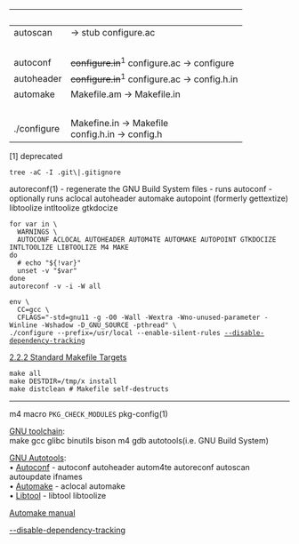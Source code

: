 |&nbsp;||
|-|-|
|autoscan  |-> stub configure.ac|
|&nbsp;||
|autoconf  |<del>configure.in</del><sup>1</sup> configure.ac -> configure  |
|autoheader|<del>configure.in</del><sup>1</sup> configure.ac -> config.h.in|
|automake  |Makefile.am -> Makefile.in|
|&nbsp;||
|./configure|Makefine.in -> Makefile<br>config.h.in -> config.h|

\[1\] deprecated

    tree -aC -I .git\|.gitignore

autoreconf(1) - regenerate the GNU Build System files - runs autoconf - optionally runs aclocal autoheader automake autopoint (formerly gettextize) libtoolize intltoolize gtkdocize

    for var in \
      WARNINGS \
      AUTOCONF ACLOCAL AUTOHEADER AUTOM4TE AUTOMAKE AUTOPOINT GTKDOCIZE INTLTOOLIZE LIBTOOLIZE M4 MAKE
    do
      # echo "${!var}"
      unset -v "$var"
    done
    autoreconf -v -i -W all

<div></div>

<pre><code>env \
  CC=gcc \
  CFLAGS="-std=gnu11 -g -O0 -Wall -Wextra -Wno-unused-parameter -Winline -Wshadow -D_GNU_SOURCE -pthread" \
./configure --prefix=/usr/local --enable-silent-rules <a href=https://www.gnu.org/software/automake/manual/html_node/Dependency-Tracking.html>--disable-dependency-tracking</a>
</code></pre>

[2.2.2 Standard Makefile Targets](https://www.gnu.org/software/automake/manual/html_node/Standard-Targets.html)

    make all
    make DESTDIR=/tmp/x install
    make distclean # Makefile self-destructs

---

m4 macro `PKG_CHECK_MODULES` pkg-config(1)

[GNU toolchain](https://en.wikipedia.org/wiki/GNU_toolchain):\
make gcc glibc binutils bison m4 gdb autotools(i.e. GNU Build System)

[GNU Autotools](https://en.wikipedia.org/wiki/GNU_Autotools):\
&bullet; [Autoconf](https://en.wikipedia.org/wiki/Autoconf) - autoconf autoheader autom4te autoreconf autoscan autoupdate ifnames\
&bullet; [Automake](https://en.wikipedia.org/wiki/Automake) - aclocal automake\
&bullet; [Libtool](https://en.wikipedia.org/wiki/Libtool)   - libtool libtoolize

[Automake manual](https://www.gnu.org/software/automake/manual)

[--disable-dependency-tracking](https://www.gnu.org/software/automake/manual/html_node/Dependency-Tracking.html)
